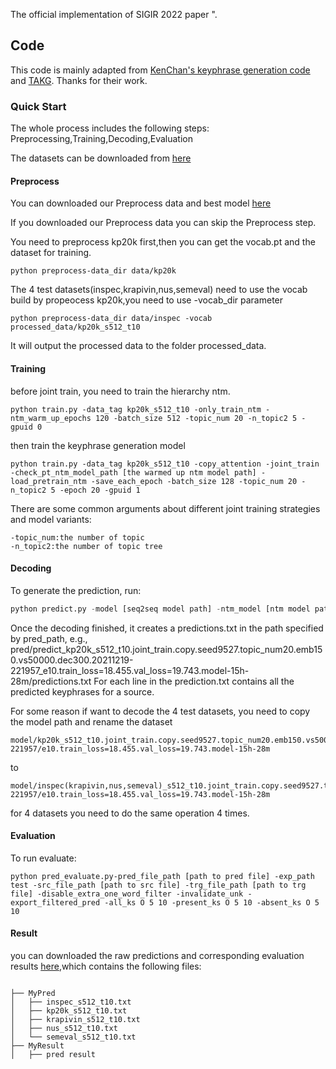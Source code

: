 The official implementation of SIGIR 2022 paper ".

## Code

This code is mainly adapted from [KenChan's keyphrase generation code](https://github.com/kenchan0226/keyphrase-generation-rl) and [TAKG](https://github.com/yuewang-cuhk/TAKG). Thanks for their work.
### Quick Start
The whole process includes the following steps:
Preprocessing,Training,Decoding,Evaluation

The datasets can be downloaded from [here](https://drive.google.com/file/d/1pyVHkrddoI8qumJkovz1_ss4kaQKe7oS/view?usp=sharing)

#### Preprocess

You can downloaded our Preprocess data and best model [here](https://drive.google.com/file/d/1CMcI5vE9Pkfxe5g9X5Y7iTVcy_jrGO1M/view?usp=sharing)

If you downloaded our Preprocess data you can skip the Preprocess step.

You need to preprocess kp20k first,then you can get the vocab.pt and the dataset for training.

```
python preprocess-data_dir data/kp20k
```

The 4 test datasets(inspec,krapivin,nus,semeval) need to use the vocab build by propeocess kp20k,you need to use -vocab_dir parameter

```
python preprocess-data_dir data/inspec -vocab processed_data/kp20k_s512_t10
```

It will output the processed data to the folder processed_data.

#### Training
before joint train, you need to train the hierarchy ntm.

```
python train.py -data_tag kp20k_s512_t10 -only_train_ntm -ntm_warm_up_epochs 120 -batch_size 512 -topic_num 20 -n_topic2 5 -gpuid 0
```

then train the keyphrase generation model

```
python train.py -data_tag kp20k_s512_t10 -copy_attention -joint_train -check_pt_ntm_model_path [the warmed up ntm model path] -load_pretrain_ntm -save_each_epoch -batch_size 128 -topic_num 20 -n_topic2 5 -epoch 20 -gpuid 1
```

There are some common arguments about different joint training strategies and model variants:

```
-topic_num:the number of topic
-n_topic2:the number of topic tree
```

#### Decoding 

To generate the prediction, run: 

```python
python predict.py -model [seq2seq model path] -ntm_model [ntm model path]
```

Once the decoding finished, it creates a predictions.txt in the path specified by pred_path, e.g., pred/predict_kp20k_s512_t10.joint_train.copy.seed9527.topic_num20.emb150.vs50000.dec300.20211219-221957_e10.train_loss=18.455.val_loss=19.743.model-15h-28m/predictions.txt For each line in the prediction.txt contains all the predicted keyphrases for a source.

For some reason if want to decode the 4 test datasets, you need to copy the model path and rename the dataset

```
model/kp20k_s512_t10.joint_train.copy.seed9527.topic_num20.emb150.vs50000.dec300.20211219-221957/e10.train_loss=18.455.val_loss=19.743.model-15h-28m
```

to

```
model/inspec(krapivin,nus,semeval)_s512_t10.joint_train.copy.seed9527.topic_num20.emb150.vs50000.dec300.20211219-221957/e10.train_loss=18.455.val_loss=19.743.model-15h-28m
```

for 4 datasets you need to do the same operation 4 times.

#### Evaluation

To run evaluate: 

```
python pred_evaluate.py-pred_file_path [path to pred file] -exp_path test -src_file_path [path to src file] -trg_file_path [path to trg file] -disable_extra_one_word_filter -invalidate_unk -export_filtered_pred -all_ks O 5 10 -present_ks O 5 10 -absent_ks O 5 10
```

#### Result

you can downloaded the raw predictions and corresponding evaluation results [here](https://drive.google.com/file/d/1-4pL9nVNAgKQpYrNVxeERkyHKTwGFnNa/view?usp=sharing),which contains the following files:

```

├── MyPred
│   ├── inspec_s512_t10.txt
│   ├── kp20k_s512_t10.txt
│   ├── krapivin_s512_t10.txt
│   ├── nus_s512_t10.txt
│   └── semeval_s512_t10.txt
├── MyResult
│   ├── pred result
```

